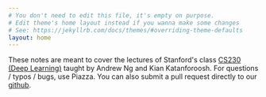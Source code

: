 ```yaml
---
# You don't need to edit this file, it's empty on purpose.
# Edit theme's home layout instead if you wanna make some changes
# See: https://jekyllrb.com/docs/themes/#overriding-theme-defaults
layout: home
---
```



These notes are meant to cover the lectures of Stanford's class [CS230 (Deep Learning)](http://cs230.stanford.edu) taught by Andrew Ng and Kian Katanforoosh. For questions / typos / bugs, use Piazza. You can also submit a pull request directly to our [github](https://github.com/cs230-stanford/cs230-stanford.github.io).
